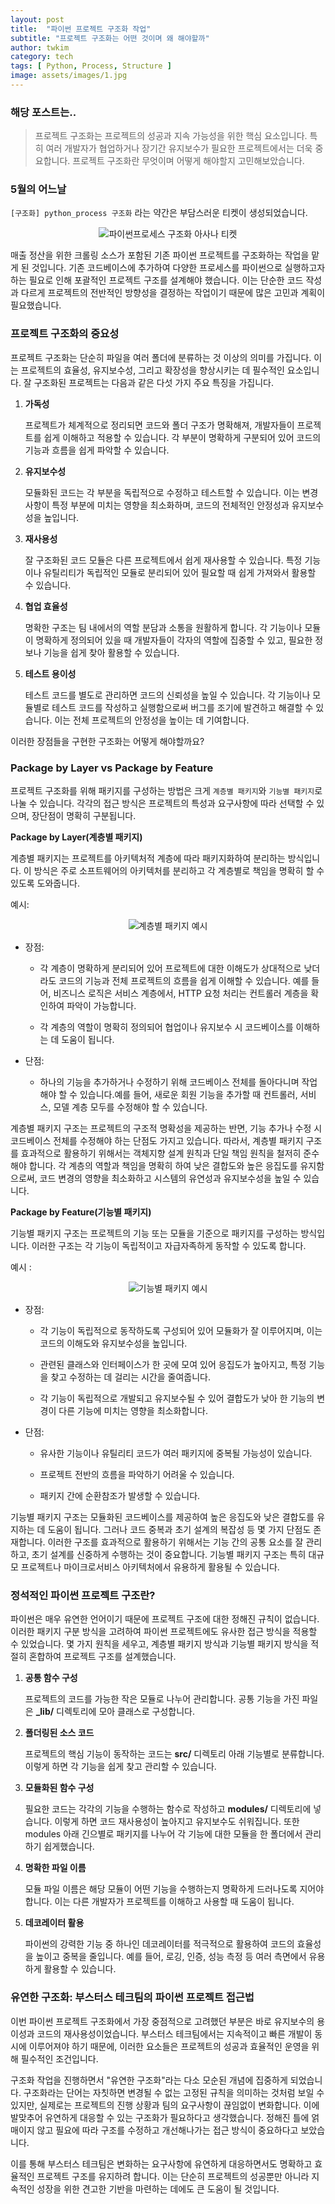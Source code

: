 ```yaml
---
layout: post
title:  "파이썬 프로젝트 구조화 작업"
subtitle: "프로젝트 구조화는 어떤 것이며 왜 해야할까"
author: twkim
category: tech
tags: [ Python, Process, Structure ]
image: assets/images/1.jpg
---
```


### 해당 포스트는..
>프로젝트 구조화는 프로젝트의 성공과 지속 가능성을 위한 핵심 요소입니다. 특히 여러 개발자가 협업하거나 장기간 유지보수가 필요한 프로젝트에서는 더욱 중요합니다. 프로젝트 구조화란 무엇이며 어떻게 해야할지 고민해보았습니다.


### 5월의 어느날

`[구조화] python_process 구조화` 라는 약간은 부담스러운 티켓이 생성되었습니다.

<p style="text-align: center;">
  <img src="/assets/images/2024-07/python_project_renewal_asana.png" alt="파이썬프로세스 구조화 아사나 티켓">
</p>

매출 정산을 위한 크롤링 소스가 포함된 기존 파이썬 프로젝트를 구조화하는 작업을 맡게 된 것입니다. 기존 코드베이스에 추가하여 다양한 프로세스를 파이썬으로 실행하고자 하는 필요로 인해 포괄적인 프로젝트 구조를 설계해야 했습니다. 이는 단순한 코드 작성과 다르게 프로젝트의 전반적인 방향성을 결정하는 작업이기 때문에 많은 고민과 계획이 필요했습니다.


### 프로젝트 구조화의 중요성

프로젝트 구조화는 단순히 파일을 여러 폴더에 분류하는 것 이상의 의미를 가집니다. 이는 프로젝트의 효율성, 유지보수성, 그리고 확장성을 향상시키는 데 필수적인 요소입니다. 잘 구조화된 프로젝트는 다음과 같은 다섯 가지 주요 특징을 가집니다.

1. **가독성**

    프로젝트가 체계적으로 정리되면 코드와 폴더 구조가 명확해져, 개발자들이 프로젝트를 쉽게 이해하고 적용할 수 있습니다. 각 부분이 명확하게 구분되어 있어 코드의 기능과 흐름을 쉽게 파악할 수 있습니다.

2. **유지보수성**
    
    모듈화된 코드는 각 부분을 독립적으로 수정하고 테스트할 수 있습니다. 이는 변경 사항이 특정 부분에 미치는 영향을 최소화하며, 코드의 전체적인 안정성과 유지보수성을 높입니다.

3. **재사용성**
    
    잘 구조화된 코드 모듈은 다른 프로젝트에서 쉽게 재사용할 수 있습니다. 특정 기능이나 유틸리티가 독립적인 모듈로 분리되어 있어 필요할 때 쉽게 가져와서 활용할 수 있습니다.

4. **협업 효율성**
    
    명확한 구조는 팀 내에서의 역할 분담과 소통을 원활하게 합니다. 각 기능이나 모듈이 명확하게 정의되어 있을 때 개발자들이 각자의 역할에 집중할 수 있고, 필요한 정보나 기능을 쉽게 찾아 활용할 수 있습니다.

5. **테스트 용이성**
    
    테스트 코드를 별도로 관리하면 코드의 신뢰성을 높일 수 있습니다. 각 기능이나 모듈별로 테스트 코드를 작성하고 실행함으로써 버그를 조기에 발견하고 해결할 수 있습니다. 이는 전체 프로젝트의 안정성을 높이는 데 기여합니다.

이러한 장점들을 구현한 구조화는 어떻게 해야할까요?


### Package by Layer vs Package by Feature

프로젝트 구조화를 위해 패키지를 구성하는 방법은 크게 `계층별 패키지`와 `기능별 패키지`로 나눌 수 있습니다. 각각의 접근 방식은 프로젝트의 특성과 요구사항에 따라 선택할 수 있으며, 장단점이 명확히 구분됩니다.

**Package by Layer(계층별 패키지)** 

계층별 패키지는 프로젝트를 아키텍처적 계층에 따라 패키지화하여 분리하는 방식입니다. 이 방식은 주로 소프트웨어의 아키텍처를 분리하고 각 계층별로 책임을 명확히 할 수 있도록 도와줍니다.

예시:

<p style="text-align: center;">
  <img src="/assets/images/2024-07/package_by_layer_example.png" alt="계층별 패키지 예시">
</p>


- 장점:

    - 각 계층이 명확하게 분리되어 있어 프로젝트에 대한 이해도가 상대적으로 낮더라도 코드의 기능과 전체 프로젝트의 흐름을 쉽게 이해할 수 있습니다. 예를 들어, 비즈니스 로직은 서비스 계층에서, HTTP 요청 처리는 컨트롤러 계층을 확인하여 파악이 가능합니다.

    - 각 계층의 역할이 명확히 정의되어 협업이나 유지보수 시 코드베이스를 이해하는 데 도움이 됩니다.

- 단점:

    - 하나의 기능을 추가하거나 수정하기 위해 코드베이스 전체를 돌아다니며 작업해야 할 수 있습니다.예를 들어, 새로운 회원 기능을 추가할 때 컨트롤러, 서비스, 모델 계층 모두를 수정해야 할 수 있습니다.

계층별 패키지 구조는 프로젝트의 구조적 명확성을 제공하는 반면, 기능 추가나 수정 시 코드베이스 전체를 수정해야 하는 단점도 가지고 있습니다. 따라서, 계층별 패키지 구조를 효과적으로 활용하기 위해서는 객체지향 설계 원칙과 단일 책임 원칙을 철저히 준수해야 합니다. 각 계층의 역할과 책임을 명확히 하여 낮은 결합도와 높은 응집도를 유지함으로써, 코드 변경의 영향을 최소화하고 시스템의 유연성과 유지보수성을 높일 수 있습니다.


**Package by Feature(기능별 패키지)**

기능별 패키지 구조는 프로젝트의 기능 또는 모듈을 기준으로 패키지를 구성하는 방식입니다. 이러한 구조는 각 기능이 독립적이고 자급자족하게 동작할 수 있도록 합니다.

예시 :

<p style="text-align: center;">
  <img src="/assets/images/2024-07/package_by_feature_example.png" alt="기능별 패키지 예시">
</p>

- 장점:

    - 각 기능이 독립적으로 동작하도록 구성되어 있어 모듈화가 잘 이루어지며, 이는 코드의 이해도와 유지보수성을 높입니다.
    
    - 관련된 클래스와 인터페이스가 한 곳에 모여 있어 응집도가 높아지고, 특정 기능을 찾고 수정하는 데 걸리는 시간을 줄여줍니다.

    - 각 기능이 독립적으로 개발되고 유지보수될 수 있어 결합도가 낮아 한 기능의 변경이 다른 기능에 미치는 영향을 최소화합니다.

- 단점:

    - 유사한 기능이나 유틸리티 코드가 여러 패키지에 중복될 가능성이 있습니다.

    - 프로젝트 전반의 흐름을 파악하기 어려울 수 있습니다.

    - 패키지 간에 순환참조가 발생할 수 있습니다.

기능별 패키지 구조는 모듈화된 코드베이스를 제공하여 높은 응집도와 낮은 결합도를 유지하는 데 도움이 됩니다. 그러나 코드 중복과 초기 설계의 복잡성 등 몇 가지 단점도 존재합니다. 이러한 구조를 효과적으로 활용하기 위해서는 기능 간의 공통 요소를 잘 관리하고, 초기 설계를 신중하게 수행하는 것이 중요합니다. 기능별 패키지 구조는 특히 대규모 프로젝트나 마이크로서비스 아키텍처에서 유용하게 활용될 수 있습니다.


### 정석적인 파이썬 프로젝트 구조란?

파이썬은 매우 유연한 언어이기 때문에 프로젝트 구조에 대한 정해진 규칙이 없습니다. 이러한 패키지 구분 방식을 고려하여 파이썬 프로젝트에도 유사한 접근 방식을 적용할 수 있었습니다. 몇 가지 원칙을 세우고, 계층별 패키지 방식과 기능별 패키지 방식을 적절히 혼합하여 프로젝트 구조를 설계했습니다.

1. **공통 함수 구성**

    프로젝트의 코드를 가능한 작은 모듈로 나누어 관리합니다. 공통 기능을 가진 파일은 **_lib/** 디렉토리에 모아 클래스로 구성합니다.

2. **폴더링된 소스 코드**

    프로젝트의 핵심 기능이 동작하는 코드는 **src/** 디렉토리 아래 기능별로 분류합니다. 이렇게 하면 각 기능을 쉽게 찾고 관리할 수 있습니다.

3. **모듈화된 함수 구성**

    필요한 코드는 각각의 기능을 수행하는 함수로 작성하고 **modules/** 디렉토리에 넣습니다. 이렇게 하면 코드 재사용성이 높아지고 유지보수도 쉬워집니다. 또한 modules 아래 긴으별로 패키지를 나누어 각 기능에 대한 모듈을 한 폴더에서 관리하기 쉽게했습니다.

4. **명확한 파일 이름**
    
    모듈 파일 이름은 해당 모듈이 어떤 기능을 수행하는지 명확하게 드러나도록 지어야 합니다. 이는 다른 개발자가 프로젝트를 이해하고 사용할 때 도움이 됩니다.

5. **데코레이터 활용**

    파이썬의 강력한 기능 중 하나인 데코레이터를 적극적으로 활용하여 코드의 효율성을 높이고 중복을 줄입니다. 예를 들어, 로깅, 인증, 성능 측정 등 여러 측면에서 유용하게 활용할 수 있습니다.


### 유연한 구조화: 부스터스 테크팀의 파이썬 프로젝트 접근법

이번 파이썬 프로젝트 구조화에서 가장 중점적으로 고려했던 부분은 바로 유지보수의 용이성과 코드의 재사용성이었습니다. 부스터스 테크팀에서는 지속적이고 빠른 개발이 동시에 이루어져야 하기 때문에, 이러한 요소들은 프로젝트의 성공과 효율적인 운영을 위해 필수적인 조건입니다.

구조화 작업을 진행하면서 "유연한 구조화"라는 다소 모순된 개념에 집중하게 되었습니다. 구조화라는 단어는 자칫하면 변경될 수 없는 고정된 규칙을 의미하는 것처럼 보일 수 있지만, 실제로는 프로젝트의 진행 상황과 팀의 요구사항이 끊임없이 변화합니다. 이에 발맞추어 유연하게 대응할 수 있는 구조화가 필요하다고 생각했습니다. 정해진 틀에 얽매이지 않고 필요에 따라 구조를 수정하고 개선해나가는 접근 방식이 중요하다고 보았습니다.

이를 통해 부스터스 테크팀은 변화하는 요구사항에 유연하게 대응하면서도 명확하고 효율적인 프로젝트 구조를 유지하려 합니다. 이는 단순히 프로젝트의 성공뿐만 아니라 지속적인 성장을 위한 견고한 기반을 마련하는 데에도 큰 도움이 될 것입니다.
